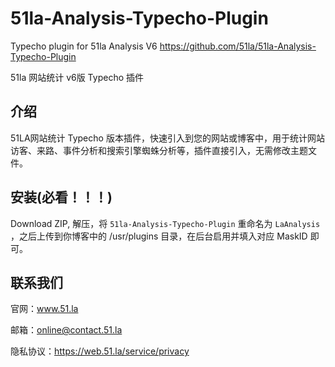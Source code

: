 # 51la-Analysis-Typecho-Plugin

Typecho plugin for 51la Analysis V6 https://github.com/51la/51la-Analysis-Typecho-Plugin

51la 网站统计 v6版 Typecho 插件

## 介绍

51LA网站统计 Typecho 版本插件，快速引入到您的网站或博客中，用于统计网站访客、来路、事件分析和搜索引擎蜘蛛分析等，插件直接引入，无需修改主题文件。


## 安装(必看！！！)

Download ZIP, 解压，将 `51la-Analysis-Typecho-Plugin` 重命名为 `LaAnalysis` ，之后上传到你博客中的 /usr/plugins 目录，在后台启用并填入对应 MaskID 即可。

## 联系我们

官网：www.51.la

邮箱：online@contact.51.la

隐私协议：https://web.51.la/service/privacy
